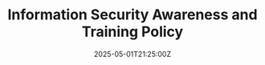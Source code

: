 ---
title: Information Security Awareness and Training Policy
linkTitle: Information Security Awareness and Training Policy
date: '2025-05-01T21:25:00Z'
weight: 1
description: No content
draft: false
ref: information-security-awareness-and-training-policy
---